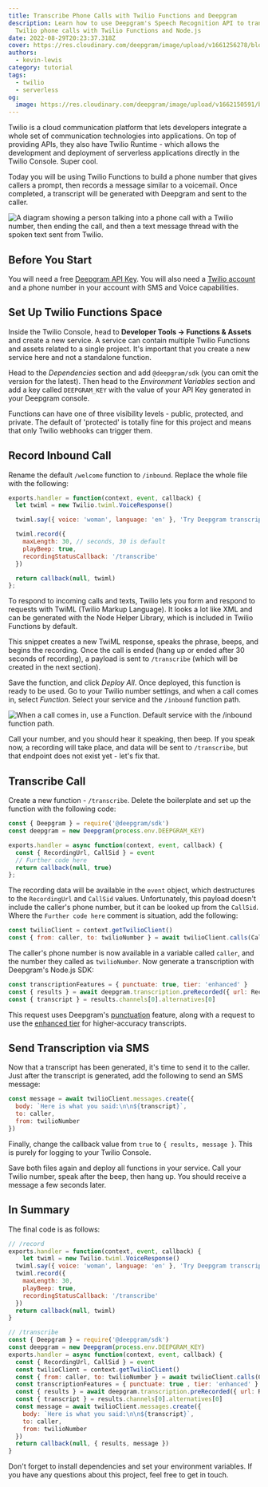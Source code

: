 ```yaml
---
title: Transcribe Phone Calls with Twilio Functions and Deepgram
description: Learn how to use Deepgram's Speech Recognition API to transcribe
  Twilio phone calls with Twilio Functions and Node.js
date: 2022-08-29T20:23:37.318Z
cover: https://res.cloudinary.com/deepgram/image/upload/v1661256278/blog/2022/08/transcribe-twilio-calls-functions/cover.jpg
authors:
  - kevin-lewis
category: tutorial
tags:
  - twilio
  - serverless
og:
  image: https://res.cloudinary.com/deepgram/image/upload/v1662150591/blog/2022/08/transcribe-twilio-calls-functions/transparent_nr16e0.png
---
```

Twilio is a cloud communication platform that lets developers integrate a whole set of communication technologies into applications. On top of providing APIs, they also have Twilio Runtime - which allows the development and deployment of serverless applications directly in the Twilio Console. Super cool.

Today you will be using Twilio Functions to build a phone number that gives callers a prompt, then records a message similar to a voicemail. Once completed, a transcript will be generated with Deepgram and sent to the caller.

![A diagram showing a person talking into a phone call with a Twilio number, then ending the call, and then a text message thread with the spoken text sent from Twilio.](https://res.cloudinary.com/deepgram/image/upload/v1658239971/blog/2022/08/transcribe-twilio-calls-functions/twilio-diagram.png)

## Before You Start

You will need a free [Deepgram API Key](https://console.deepgram.com/signup?jump=keys). You will also need a [Twilio account](https://console.twilio.com) and a phone number in your account with SMS and Voice capabilities.

## Set Up Twilio Functions Space

Inside the Twilio Console, head to **Developer Tools -> Functions & Assets** and create a new service. A service can contain multiple Twilio Functions and assets related to a single project. It's important that you create a new service here and not a standalone function.

Head to the *Dependencies* section and add `@deepgram/sdk` (you can omit the version for the latest). Then head to the *Environment Variables* section and add a key called `DEEPGRAM_KEY` with the value of your API Key generated in your Deepgram console.

Functions can have one of three visibility levels - public, protected, and private. The default of 'protected' is totally fine for this project and means that only Twilio webhooks can trigger them.

## Record Inbound Call

Rename the default `/welcome` function to `/inbound`. Replace the whole file with the following:

```js
exports.handler = function(context, event, callback) {
  let twiml = new Twilio.twiml.VoiceResponse()

  twiml.say({ voice: 'woman', language: 'en' }, 'Try Deepgram transcription by speaking after the beep. Talk about what you see around you right now.')

  twiml.record({
    maxLength: 30, // seconds, 30 is default
    playBeep: true,
    recordingStatusCallback: '/transcribe'
  })

  return callback(null, twiml)
};
```

To respond to incoming calls and texts, Twilio lets you form and respond to requests with TwiML (Twilio Markup Language). It looks a lot like XML and can be generated with the Node Helper Library, which is included in Twilio Functions by default.

This snippet creates a new TwiML response, speaks the phrase, beeps, and begins the recording. Once the call is ended (hang up or ended after 30 seconds of recording), a payload is sent to `/transcribe` (which will be created in the next section).

Save the function, and click *Deploy All*. Once deployed, this function is ready to be used. Go to your Twilio number settings, and when a call comes in, select *Function*. Select your service and the `/inbound` function path.

![When a call comes in, use a Function. Default service with the /inbound function path.](https://res.cloudinary.com/deepgram/image/upload/v1661255979/blog/2022/08/transcribe-twilio-calls-functions/set-inbound-endpoint.png)

Call your number, and you should hear it speaking, then beep. If you speak now, a recording will take place, and data will be sent to `/transcribe`, but that endpoint does not exist yet - let's fix that.

## Transcribe Call

Create a new function - `/transcribe`. Delete the boilerplate and set up the function with the following code:

```js
const { Deepgram } = require('@deepgram/sdk')
const deepgram = new Deepgram(process.env.DEEPGRAM_KEY)

exports.handler = async function(context, event, callback) {
  const { RecordingUrl, CallSid } = event
  // Further code here
  return callback(null, true)
};
```

The recording data will be available in the `event` object, which destructures to the `RecordingUrl` and `CallSid` values. Unfortunately, this payload doesn't include the caller's phone number, but it can be looked up from the `CallSid`. Where the `Further code here` comment is situation, add the following:

```javascript
const twilioClient = context.getTwilioClient()
const { from: caller, to: twilioNumber } = await twilioClient.calls(CallSid).fetch()
```

The caller's phone number is now available in a variable called `caller`, and the number they called as `twilioNumber`. Now generate a transcription with Deepgram's Node.js SDK:

```js
const transcriptionFeatures = { punctuate: true, tier: 'enhanced' }
const { results } = await deepgram.transcription.preRecorded({ url: RecordingUrl }, transcriptionFeatures)
const { transcript } = results.channels[0].alternatives[0]
```

This request uses Deepgram's [punctuation](https://developers.deepgram.com/documentation/features/punctuate/) feature, along with a request to use the [enhanced tier](https://developers.deepgram.com/documentation/features/tier/) for higher-accuracy transcripts.

## Send Transcription via SMS

Now that a transcript has been generated, it's time to send it to the caller. Just after the transcript is generated, add the following to send an SMS message:

```js
const message = await twilioClient.messages.create({
  body: `Here is what you said:\n\n${transcript}`,
  to: caller,
  from: twilioNumber
})
```

Finally, change the callback value from `true` to `{ results, message }`. This is purely for logging to your Twilio Console.

Save both files again and deploy all functions in your service. Call your Twilio number, speak after the beep, then hang up. You should receive a message a few seconds later.

## In Summary

The final code is as follows:

```js
// /record
exports.handler = function(context, event, callback) {
	let twiml = new Twilio.twiml.VoiceResponse()
  twiml.say({ voice: 'woman', language: 'en' }, 'Try Deepgram transcription by speaking after the beep. Talk about what you see around you right now.');
  twiml.record({
    maxLength: 30,
    playBeep: true,
    recordingStatusCallback: '/transcribe'
  })
  return callback(null, twiml)
}

// /transcribe
const { Deepgram } = require('@deepgram/sdk')
const deepgram = new Deepgram(process.env.DEEPGRAM_KEY)
exports.handler = async function(context, event, callback) {
  const { RecordingUrl, CallSid } = event
  const twilioClient = context.getTwilioClient()
  const { from: caller, to: twilioNumber } = await twilioClient.calls(CallSid).fetch()
  const transcriptionFeatures = { punctuate: true , tier: 'enhanced' }
  const { results } = await deepgram.transcription.preRecorded({ url: RecordingUrl }, transcriptionFeatures)
  const { transcript } = results.channels[0].alternatives[0]
  const message = await twilioClient.messages.create({
    body: `Here is what you said:\n\n${transcript}`,
    to: caller,
    from: twilioNumber
  })
  return callback(null, { results, message })
}
```

Don't forget to install dependencies and set your environment variables. If you have any questions about this project, feel free to get in touch.